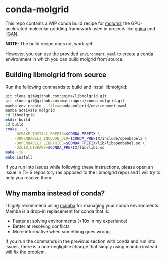 # conda-molgrid

This repo contains a WIP conda build recipe for [molgrid](https://github.com/gnina/libmolgrid), the GPU-acclerated molecular gridding framework used in projects like [gnina](https://github.com/gnina/gnina) and [liGAN](https://github.com/mattragoza/liGAN).

**NOTE**: The build recipe does not work yet!

However, you can use the provided `environment.yaml` to create a conda environment in which you can build molgrid from source.

## Building libmolgrid from source

Run the following commands to build and install libmolgrid:

```bash
git clone git@github.com:gnina/libmolgrid.git
git clone git@github.com:mattragoza/conda-molgrid.git
mamba env create --file=conda-molgrid/environment.yaml
mamba activate molgrid
cd libmolgrid
mkdir build
cd build
cmake .. \
	-DCMAKE_INSTALL_PREFIX=$CONDA_PREFIX \
	-DOPENBABEL3_INCLUDE_DIR=$CONDA_PREFIX/include/openbabel3 \
	-DOPENBABEL3_LIBRARIES=$CONDA_PREFIX/lib/libopenbabel.so \
	-DZLIB_LIBRARY=$CONDA_PREFIX/lib/libz.so
make -j8
make install
```

If you run into issues while following these instructions, please open an issue in THIS repository (as opposed to the libmolgrid repo) and I will try to help you resolve them.

## Why mamba instead of conda?

I *highly* recommend using [mamba](https://mamba.readthedocs.io/en/latest/index.html) for managing your conda environments. Mamba is a drop-in replacement for conda that is:
- Faster at solving environments (>10x in my experience)
- Better at resolving conflicts
- More informative when something goes wrong

If you run the commands in the previous section with conda and run into issues, there is a non-negligible change that simply using mamba instead will fix the problem.

